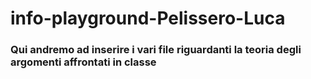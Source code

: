 # info-playground-Pelissero-Luca

### Qui andremo ad inserire i vari file riguardanti la teoria degli argomenti affrontati in classe
